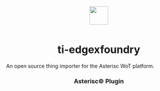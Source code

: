 <div align="center">
  <a href="https://asterisc.io" target="_blank" >
    <img height="50" src="src/assets/icon.svg" style="margin: 12px 0px">
  </a>

  <h1>ti-edgexfoundry</h1>
</div>

An open source thing importer for the Asterisc WoT platform.

<div align="center">
  <h3>Asterisc© Plugin</h3>
</div>
